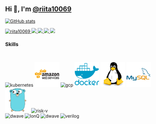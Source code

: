 <h2 align="left">Hi 👋, I'm <a href="https://riita10069.me">@riita10069</a></h1>

[![GitHub stats](https://github-readme-stats.vercel.app/api?username=riita10069)](https://github.com/riita10069/github-readme-stats)


<p align="left"> 
  <a href="https://github.com/riita10069/riita10069/">
    <img src="https://komarev.com/ghpvc/?username=riita10069" alt="riita10069" />
  </a>
  <a href="http://twitter.com/riita10069">
    <img height="20" src="https://img.shields.io/twitter/follow/riita10069?label=Twitter&logo=twitter&style=flat" />
  </a>
  <a href="https://github.com/riita10069">
    <img height="20" src="https://img.shields.io/github/followers/riita10069?label=follow&logo=github&style=flat" />
  </a>
  <a href="http://qiita.com/riita10069">
    <img height="20" src="https://qiita-badge.apiapi.app/s/riita10069/posts.svg" />
  </a>
  <//qiita.com/riita10069">
    <img height="20" src="https://qiita-badge.apiapi.app/s/riita10069/contributions.svg" />
  </a>
</p>

### Skills
  
<br>
<p align="left">
<img src="https://www.vectorlogo.zone/logos/kubernetes/kubernetes-icon.svg" alt="kubernetes" width="80" height="80"/>
<img src="https://raw.githubusercontent.com/devicons/devicon/master/icons/amazonwebservices/amazonwebservices-original-wordmark.svg" alt="aws" width="80" height="80"/>
<img src="https://www.vectorlogo.zone/logos/google_cloud/google_cloud-icon.svg" alt="gcp" width="80" height="80"/>
<img src="https://raw.githubusercontent.com/devicons/devicon/master/icons/docker/docker-plain-wordmark.svg" alt="docker" width="80" height="80"/>
<img src="https://raw.githubusercontent.com/devicons/devicon/master/icons/linux/linux-original.svg" alt="linux" width="80" height="80"/>
<img src="https://raw.githubusercontent.com/devicons/devicon/master/icons/mysql/mysql-original-wordmark.svg" alt="mysql" width="80" height="80"/>
<img src="https://raw.githubusercontent.com/devicons/devicon/master/icons/go/go-original.svg" alt="go" width="80" height="80"/>
<img src="https://riscv.org/wp-content/uploads/2015/10/cropped-LI_profile.png" alt="risk-v" width="80" height="80"/>
<br>
<img src="https://upload.wikimedia.org/wikipedia/commons/4/4f/Logo_dwave.png" alt="dwave" width="250" height="70"/>
<img src="https://upload.wikimedia.org/wikipedia/en/thumb/d/d4/IonQ_corp_logo.svg/1200px-IonQ_corp_logo.svg.png" alt="IonQ" width="200" height="70"/>
<img src="https://lamport.azurewebsites.net/tla/splash_small.png" alt="dwave" width="105.212121" height="70"/>
<img src="https://upload.wikimedia.org/wikipedia/en/e/ef/SystemVerilog_logo.png" alt="verilog" width="199.805825243" height="70"/>

  
<br>

</p>
  
<!-- ### Trophy  -->
  

<!-- [![trophy](https://github-profile-trophy.vercel.app/?username=riita10069)](https://github.com/riita10069-ma/github-profile-trophy) -->
